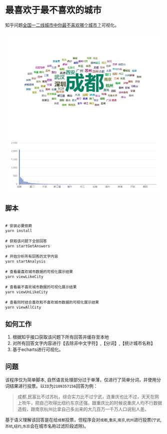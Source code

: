 # 最喜欢于最不喜欢的城市

知乎问题[全国一二线城市中你最不喜欢哪个城市？](https://www.zhihu.com/question/485404380)可视化。

![DependencyGraph-screenshot](https://github.com/sz-p/zhihu-question-485404380/raw/HEAD/screenshot.jpg)


## 脚本
```shell

# 安装必要依赖
yarn install

# 获取该问题下全部回答
yarn startGetAnswers

# 开始分析所有回答的文字内容
yarn startAnalysis

# 查看最喜欢城市数据的可视化展示结果
yarn viewLikeCity

# 查看最不喜欢城市数据的可视化展示结果
yarn viewUnLikeCity

# 查看同时结合喜欢和不喜欢城市数据的可视化展示结果
yarn viewAllCity
```
## 如何工作

1. 根据知乎接口获取该问题下所有回答并缓存至本地
2. 对所有回答文字内容进行【去除非中文字符】,【分词】,【统计城市名称】
3. 基于echarts进行可视化。

## 问题

该程序仅为简单脚本, 自然语言处理部分过于单薄，仅进行了简单分词，并使用分词结果进行投票。以`ID`为`2109357156`回答为例：

> 成都,民富比不过苏杭，综合实力比不过宁武，连重庆也比不过，天天在网上吹牛，把自己吹得比纽约东京还强。跟重庆比的时候说重庆人均不行数据造假，跟南京杭州比拿自己多出来的大几百万一千万人口说别人差。

基于语义理解该回答是在给`成都`投票，但程序会对`成都`,`重庆`,`南京`,`杭州`进行投票(`宁武`,`苏杭`,`纽约`,`东京`会在城市名称过滤阶段滤除)。
